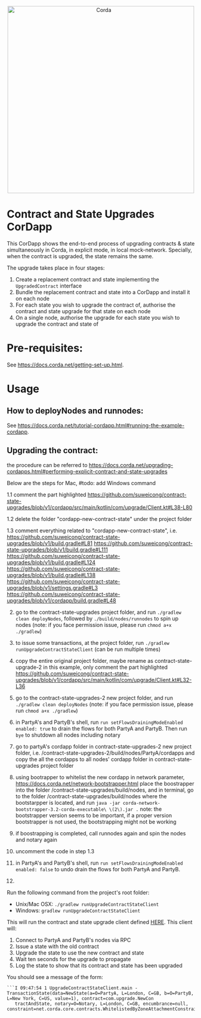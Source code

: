 <p align="center">
  <img src="https://www.corda.net/wp-content/uploads/2016/11/fg005_corda_b.png" alt="Corda" width="500">
</p>

# Contract and State Upgrades CorDapp

This CorDapp shows the end-to-end process of upgrading contracts & state simultaneously in Corda, in explicit mode, in local mock-network. Specially, when the contract is upgraded, the state remains the same. 

The upgrade takes place in four stages:

1. Create a replacement contract and state implementing the `UpgradedContract` interface
2. Bundle the replacement contract and state into a CorDapp and install it on each node
3. For each state you wish to upgrade the contract of, authorise the contract and state upgrade for that state on each node
4. On a single node, authorise the upgrade for each state you wish to upgrade the contract and state of

# Pre-requisites:
  
See https://docs.corda.net/getting-set-up.html.

# Usage

## How to deployNodes and runnodes:

See https://docs.corda.net/tutorial-cordapp.html#running-the-example-cordapp.

## Upgrading the contract:

the procedure can be referred to https://docs.corda.net/upgrading-cordapps.html#performing-explicit-contract-and-state-upgrades

Below are the steps for Mac, #todo: add Windows command

1.1 comment the part highlighted https://github.com/suweicong/contract-state-upgrades/blob/v1/cordapp/src/main/kotlin/com/upgrade/Client.kt#L38-L80
  
1.2 delete the folder "cordapp-new-contract-state" under the project folder 

1.3 comment everything related to "cordapp-new-contract-state", i.e. 
https://github.com/suweicong/contract-state-upgrades/blob/v1/build.gradle#L81
https://github.com/suweicong/contract-state-upgrades/blob/v1/build.gradle#L111
https://github.com/suweicong/contract-state-upgrades/blob/v1/build.gradle#L124
https://github.com/suweicong/contract-state-upgrades/blob/v1/build.gradle#L138
https://github.com/suweicong/contract-state-upgrades/blob/v1/settings.gradle#L3
https://github.com/suweicong/contract-state-upgrades/blob/v1/cordapp/build.gradle#L48
 
2. go to the contract-state-upgrades project folder, and run `./gradlew clean deployNodes`, followed by `./build/nodes/runnodes` to spin up nodes
(note: if you face permission issue, please run `chmod a+x ./gradlew`)

3. to issue some transactions, at the project folder, run `./gradlew runUpgradeContractStateClient` (can be run multiple times)

4. copy the entire original project folder, maybe rename as contract-state-upgrade-2 in this example, only comment the part highlighted https://github.com/suweicong/contract-state-upgrades/blob/v1/cordapp/src/main/kotlin/com/upgrade/Client.kt#L32-L36

5. go to the contract-state-upgrades-2 new project folder, and run `./gradlew clean deployNodes`
(note: if you face permission issue, please run `chmod a+x ./gradlew`) 

6. in PartyA's and PartyB's shell, run `run setFlowsDrainingModeEnabled enabled: true` to drain the flows for both PartyA and PartyB. Then run `bye` to shutdown all nodes including notary 

7. go to partyA's cordapp folder in contract-state-upgrades-2 new project folder, i.e. /contract-state-upgrades-2/build/nodes/PartyA/cordapps and copy the all the cordapps to all nodes' cordapp folder in contract-state-upgrades project folder

8. using bootrapper to whitelist the new cordapp in network parameter, https://docs.corda.net/network-bootstrapper.html
 place the boostrapper into the folder /contract-state-upgrades/build/nodes, and in terminal, go to the folder /contract-state-upgrades/build/nodes where the bootstarpper is located, and run `java -jar corda-network-bootstrapper-3.2-corda-executable\ \(2\).jar .`
  note: the bootstrapper version seems to be important, if a proper version bootstrapper is not used, the bootstrapping might not be working

9. if boostrapping is completed, call runnodes again and spin the nodes and notary again

10. uncomment the code in step 1.3

11. in PartyA's and PartyB's shell, run `run setFlowsDrainingModeEnabled enabled: false` to undo drain the flows for both PartyA and PartyB.

11. 


Run the following command from the project's root folder:

* Unix/Mac OSX: `./gradlew runUpgradeContractStateClient`
* Windows: `gradlew runUpgradeContractStateClient`

This will run the contract and state upgrade client defined [HERE](https://github.com/amolpednekar/contract-state-upgrades/blob/master/cordapp/src/main/kotlin/com/upgrade/Client.kt). This
client will:

1. Connect to PartyA and PartyB's nodes via RPC
2. Issue a state with the old contract
3. Upgrade the state to use the new contract and state
4. Wait ten seconds for the upgrade to propagate
5. Log the state to show that its contract and state has been upgraded

You should see a message of the form:

    ```I 09:47:54 1 UpgradeContractStateClient.main - TransactionState(data=NewState(a=O=PartyA, L=London, C=GB, b=O=PartyB, L=New York, C=US, value=1), contract=com.upgrade.NewCon
       tractAndState, notary=O=Notary, L=London, C=GB, encumbrance=null, constraint=net.corda.core.contracts.WhitelistedByZoneAttachmentConstraint@649b5891)```
